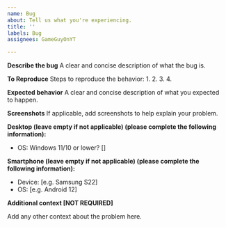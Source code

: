 ```yaml
---
name: Bug
about: Tell us what you're experiencing.
title: ''
labels: Bug
assignees: GameGuyOnYT

---
```


**Describe the bug**
A clear and concise description of what the bug is.

**To Reproduce**
Steps to reproduce the behavior:
1.
2.
3.
4.

**Expected behavior**
A clear and concise description of what you expected to happen.

**Screenshots**
If applicable, add screenshots to help explain your problem.

**Desktop (leave empty if not applicable) (please complete the following information):**
 - OS: Windows 11/10 or lower?
[]

**Smartphone (leave empty if not applicable) (please complete the following information):**
 - Device: [e.g. Samsung S22]
 - OS: [e.g. Android 12]

**Additional context [NOT REQUIRED]**

Add any other context about the problem here.
